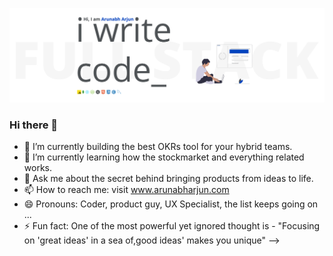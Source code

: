 [![arunabharjun.com](https://github.com/arunabharjun/arunabharjun/blob/master/profile_readme.png "arunabharjun.com")](https://arunabharjun.com)

### Hi there 👋

- 🔭 I’m currently building the best OKRs tool for your hybrid teams.
- 🌱 I’m currently learning how the stockmarket and everything related works.
- 💬 Ask me about the secret behind bringing products from ideas to life.
- 📫 How to reach me: visit www.arunabharjun.com
- 😄 Pronouns: Coder, product guy, UX Specialist, the list keeps going on ...
- ⚡ Fun fact: One of the most powerful yet ignored thought is - "Focusing on 'great ideas' in a sea of,good ideas' makes you unique"
-->

